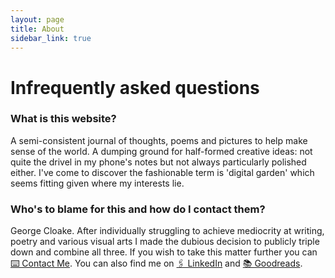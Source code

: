 ```yaml
---
layout: page
title: About
sidebar_link: true
---
```


<h1>Infrequently asked questions</h1>

  <h3>What is this website?</h3>
A semi-consistent journal of thoughts, poems and pictures to help make sense of the world. A dumping ground for half-formed creative ideas: not quite the drivel in my phone's notes but not always particularly polished either. I've come to discover the fashionable term is 'digital garden' which seems fitting given where my interests lie.

<h3>Who's to blame for this and how do I contact them?</h3>

George Cloake. After individually struggling to achieve mediocrity at writing, poetry and various visual arts I made the dubious decision to publicly triple down and combine all three. If you wish to take this matter further you can <a href="">⌨️ Contact Me</a>. You can also find me on <a href="https://www.linkedin.com/in/georgecloake/">🖇 LinkedIn</a> and <a href="https://www.goodreads.com/user/show/74352889-george-cloake">📚 Goodreads</a>.

